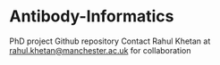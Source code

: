 # Antibody-Informatics
PhD project Github repository
Contact Rahul Khetan at rahul.khetan@manchester.ac.uk for collaboration
